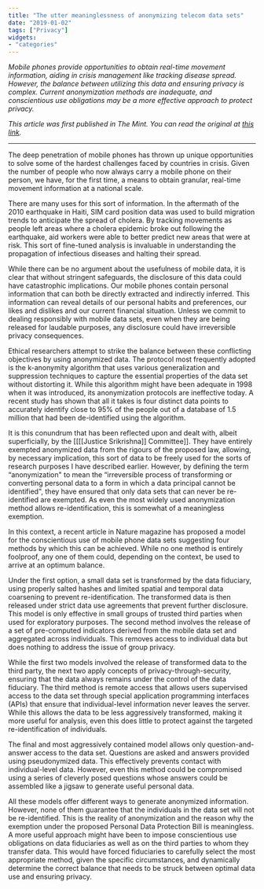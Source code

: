 ```yaml
---
title: "The utter meaninglessness of anonymizing telecom data sets"
date: "2019-01-02"
tags: ["Privacy"]
widgets: 
- "categories"
---
```


*Mobile phones provide opportunities to obtain real-time movement information, aiding in crisis management like tracking disease spread. However, the balance between utilizing this data and ensuring privacy is complex. Current anonymization methods are inadequate, and conscientious use obligations may be a more effective approach to protect privacy.*
<!--more-->
*This article was first published in The Mint. You can read the original at [this link](https://www.livemint.com/Opinion/h9A1vfAHPgSKZCMEvmqO7M/Opinion--The-utter-meaninglessness-of-anonymizing-telecom-d.html).*

---

The deep penetration of mobile phones has thrown up unique opportunities to solve some of the hardest challenges faced by countries in crisis. Given the number of people who now always carry a mobile phone on their person, we have, for the first time, a means to obtain granular, real-time movement information at a national scale.

There are many uses for this sort of information. In the aftermath of the 2010 earthquake in Haiti, SIM card position data was used to build migration trends to anticipate the spread of cholera. By tracking movements as people left areas where a cholera epidemic broke out following the earthquake, aid workers were able to better predict new areas that were at risk. This sort of fine-tuned analysis is invaluable in understanding the propagation of infectious diseases and halting their spread.

While there can be no argument about the usefulness of mobile data, it is clear that without stringent safeguards, the disclosure of this data could have catastrophic implications. Our mobile phones contain personal information that can both be directly extracted and indirectly inferred. This information can reveal details of our personal habits and preferences, our likes and dislikes and our current financial situation. Unless we commit to dealing responsibly with mobile data sets, even when they are being released for laudable purposes, any disclosure could have irreversible privacy consequences.

Ethical researchers attempt to strike the balance between these conflicting objectives by using anonymized data. The protocol most frequently adopted is the k-anonymity algorithm that uses various generalization and suppression techniques to capture the essential properties of the data set without distorting it. While this algorithm might have been adequate in 1998 when it was introduced, its anonymization protocols are ineffective today. A recent study has shown that all it takes is four distinct data points to accurately identify close to 95% of the people out of a database of 1.5 million that had been de-identified using the algorithm.

It is this conundrum that has been reflected upon and dealt with, albeit superficially, by the [[[[Justice Srikrishna]] Committee]]. They have entirely exempted anonymized data from the rigours of the proposed law, allowing, by necessary implication, this sort of data to be freely used for the sorts of research purposes I have described earlier. However, by defining the term “anonymization" to mean the “irreversible process of transforming or converting personal data to a form in which a data principal cannot be identified", they have ensured that only data sets that can never be re-identified are exempted. As even the most widely used anonymization method allows re-identification, this is somewhat of a meaningless exemption.

In this context, a recent article in Nature magazine has proposed a model for the conscientious use of mobile phone data sets suggesting four methods by which this can be achieved. While no one method is entirely foolproof, any one of them could, depending on the context, be used to arrive at an optimum balance.

Under the first option, a small data set is transformed by the data fiduciary, using properly salted hashes and limited spatial and temporal data coarsening to prevent re-identification. The transformed data is then released under strict data use agreements that prevent further disclosure. This model is only effective in small groups of trusted third parties when used for exploratory purposes. The second method involves the release of a set of pre-computed indicators derived from the mobile data set and aggregated across individuals. This removes access to individual data but does nothing to address the issue of group privacy.

While the first two models involved the release of transformed data to the third party, the next two apply concepts of privacy-through-security, ensuring that the data always remains under the control of the data fiduciary. The third method is remote access that allows users supervised access to the data set through special application programming interfaces (APIs) that ensure that individual-level information never leaves the server. While this allows the data to be less aggressively transformed, making it more useful for analysis, even this does little to protect against the targeted re-identification of individuals.

The final and most aggressively contained model allows only question-and-answer access to the data set. Questions are asked and answers provided using pseudonymized data. This effectively prevents contact with individual-level data. However, even this method could be compromised using a series of cleverly posed questions whose answers could be assembled like a jigsaw to generate useful personal data.

All these models offer different ways to generate anonymized information. However, none of them guarantee that the individuals in the data set will not be re-identified. This is the reality of anonymization and the reason why the exemption under the proposed Personal Data Protection Bill is meaningless. A more useful approach might have been to impose conscientious use obligations on data fiduciaries as well as on the third parties to whom they transfer data. This would have forced fiduciaries to carefully select the most appropriate method, given the specific circumstances, and dynamically determine the correct balance that needs to be struck between optimal data use and ensuring privacy.

